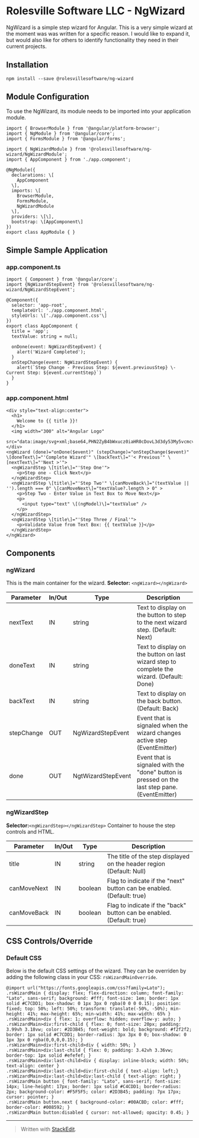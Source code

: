 # Rolesville Software LLC - NgWizard
NgWizard is a simple step wizard for Angular. This is a very simple wizard at the moment was was written for a specific reason. I would like to expand it, but would also like for others to identify functionality they need in their current projects. 
## Installation
    npm install --save @rolesvillesoftware/ng-wizard
## Module Configuration
 To use the NgWizard, its module needs to be imported into your application module.

    import { BrowserModule } from '@angular/platform-browser';  
    import { NgModule } from '@angular/core';  
    import { FormsModule } from '@angular/forms';  
      
    import { NgWizardModule } from '@rolesvillesoftware/ng-wizard/NgWizardModule';  
    import { AppComponent } from './app.component';  
         
    @NgModule({  
      declarations: \[  
        AppComponent  
      \],  
      imports: \[  
        BrowserModule,  
        FormsModule,  
        NgWizardModule  
      \],  
      providers: \[\],  
      bootstrap: \[AppComponent\]  
    })  
    export class AppModule { }
## Simple Sample Application
### app.component.ts
    import { Component } from '@angular/core';  
    import {NgWizardStepEvent} from '@rolesvillesoftware/ng-wizard/NgWizardStepEvent';  
      
    @Component({  
      selector: 'app-root',  
      templateUrl: './app.component.html',  
      styleUrls: \['./app.component.css'\]  
    })  
    export class AppComponent {  
      title = 'app';  
      textValue: string = null;  
      
      onDone(event: NgWizardStepEvent) {  
        alert('Wizard Completed');  
      }  
      onStepChange(event: NgWizardStepEvent) {  
        alert(`Step Change - Previous Step: ${event.previousStep} \- Current Step: ${event.currentStep}`)  
      }  
    }

### app.component.html

    <div style="text-align:center">  
      <h1>  
        Welcome to {{ title }}!  
      </h1>  
      <img width="300" alt="Angular Logo"  
      src="data:image/svg+xml;base64,PHN2ZyB4bWxucz0iaHR0cDovL3d3dy53My5vcmcvMjAwMC9zdmciIHZpZXdCb3g9IjAgMCAyNTAgMjUwIj4KICAgIDxwYXRoIGZpbGw9IiNERDAwMzEiIGQ9Ik0xMjUgMzBMMzEuOSA2My4ybDE0LjIgMTIzLjFMMTI1IDIzMGw3OC45LTQzLjcgMTQuMi0xMjMuMXoiIC8+CiAgICA8cGF0aCBmaWxsPSIjQzMwMDJGIiBkPSJNMTI1IDMwdjIyLjItLjFWMjMwbDc4LjktNDMuNyAxNC4yLTEyMy4xTDEyNSAzMHoiIC8+CiAgICA8cGF0aCAgZmlsbD0iI0ZGRkZGRiIgZD0iTTEyNSA1Mi4xTDY2LjggMTgyLjZoMjEuN2wxMS43LTI5LjJoNDkuNGwxMS43IDI5LjJIMTgzTDEyNSA1Mi4xem0xNyA4My4zaC0zNGwxNy00MC45IDE3IDQwLjl6IiAvPgogIDwvc3ZnPg==">  
    </div>  
    <ngWizard (done)="onDone($event)" (stepChange)="onStepChange($event)" \[doneText\]="'Complete Wizard'" \[backText\]="'< Previous'" \[nextText\]="'Next >'">  
      <ngWizardStep \[title\]="'Step One'">  
        <p>Step one - Click Next</p>  
      </ngWizardStep>  
      <ngWizardStep \[title\]="'Step Two'" \[canMoveBack\]="(textValue || '').length === 0" \[canMoveNext\]="textValue?.length > 0" >  
        <p>Step Two - Enter Value in Text Box to Move Next</p>  
        <p>  
          <input type="text" \[(ngModel)\]="textValue" />  
        </p>  
      </ngWizardStep>  
      <ngWizardStep \[title\]="'Step Three / Final'">  
        <p>Validate Value from Text Box: {{ textValue }}</p>  
      </ngWizardStep>  
    </ngWizard>
## Components
### ngWizard
This is the main container for the wizard. 
**Selector:** `<ngWizard></ngWizard>`

|Parameter|In/Out |Type|Description|
|--|--|--|--|
|nextText|IN|string|Text to display on the button to step to the next wizard step. (Default: Next)|
|doneText|IN|string|Text to display on the button on last wizard step to complete the wizard. (Default: Done)|
|backText|IN|string|Text to display on the back button. (Default: Back)|
|stepChange|OUT|NgWizardStepEvent|Event that is signaled when the wizard changes active step (EventEmitter)|
|done|OUT|NgtWizardStepEvent|Event that is signaled with the "done" button is pressed on the last step pane. (EventEmitter)|

### ngWizardStep
**Selector:**`<ngWizardStep></ngWizardStep>`
Container to house the step controls and HTML. 

|Parameter|In/Out |Type|Description|
|--|--|--|--|
|title|IN|string|The title of the step displayed on the header region (Default: Null)|
|canMoveNext|IN|boolean|Flag to indicate if the "next" button can be enabled. (Default: true)|
|canMoveBack|IN|boolean|Flag to indicate if the "back" button can be enabled. (Default: true)|

## CSS Controls/Override
### Default CSS 

Below is the default CSS settings of the wizard. They can be overriden by adding the following class in your CSS: `rsWizardMainOverride`.

    @import url("https://fonts.googleapis.com/css?family=Lato");
    .rsWizardMain { display: flex; flex-direction: column; font-family: "Lato", sans-serif; background: #fff; font-size: 1em; border: 1px solid #C7CDD1; box-shadow: 0 1px 3px 0 rgba(0 0 0 0.15); position: fixed; top: 50%; left: 50%; transform: translate(-50%, -50%); min-height: 41%; max-height: 65%; min-width: 41%; max-width: 65% }
    .rsWizardMain>div { flex: 1; overflow: hidden; overflow-y: auto; }
    .rsWizardMain>div:first-child { flex: 0; font-size: 20px; padding: 3.99vh 3.18vw; color: #2D3B45; font-weight: bold; background: #f2f2f2; border: 1px solid #C7CDD1; border-radius: 3px 3px 0 0; box-shadow: 0 1px 3px 0 rgba(0,0,0,0.15); }
    .rsWizardMain>div:first-child>div { width: 50%; }
    .rsWizardMain>div:last-child { flex: 0; padding: 3.42vh 3.36vw; border-top: 1px solid #efefef; }
    .rsWizardMain>div:last-child>div { display: inline-block; width: 50%; text-align: center }
    .rsWizardMain>div:last-child>div:first-child { text-align: left;}
    .rsWizardMain>div:last-child>div:last-child { text-align: right; }
    .rsWizardMain button { font-family: "Lato", sans-serif; font-size: 14px; line-height: 17px; border: 1px solid #C4CDD1; border-radius: 2px; background-color: #F5F5F5; color: #2D3B45; padding: 7px 17px; cursor: pointer; }
    .rsWizardMain button.next { background-color: #00ACBD; color: #fff; border-color: #008592; }  
    .rsWizardMain button:disabled { cursor: not-allowed; opacity: 0.45; }
----------
> Written with [StackEdit](https://stackedit.io/).

